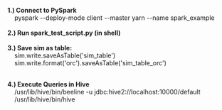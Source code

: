 <b>1.) Connect to PySpark</b>
<br>&nbsp;&nbsp;&nbsp;&nbsp;pyspark --deploy-mode client --master yarn --name spark_example
<br>
<br><b>2.) Run spark_test_script.py (in shell)</b>
<br>
<br><b>3.) Save sim as table:</b>
<br>&nbsp;&nbsp;&nbsp;&nbsp;sim.write.saveAsTable('sim_table')
<br>&nbsp;&nbsp;&nbsp;&nbsp;sim.write.format('orc').saveAsTable('sim_table_orc')

<br><b>4.) Execute Queries in Hive</b>
<br>&nbsp;&nbsp;&nbsp;&nbsp;/usr/lib/hive/bin/beeline -u jdbc:hive2://localhost:10000/default
<br>&nbsp;&nbsp;&nbsp;&nbsp;/usr/lib/hive/bin/hive
<br>
